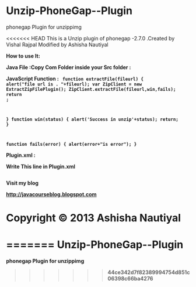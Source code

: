 Unzip-PhoneGap--Plugin
======================

phonegap Plugin for unzippimg



<<<<<<< HEAD
This is a Unzip plugin of phonegap -2.7.0 .Created by Vishal Rajpal Modified by Ashisha Nautiyal

<b>How to use It:<b>

<b>Java File :</b>Copy   Com Folder inside your Src folder :

<b>JavaScript Function :</b>
<code>
function extractFile(fileurl)
{
	 alert("file url is    . "+fileurl); 
	 var ZipClient = new ExtractZipFilePlugin();
     ZipClient.extractFile(fileurl,win,fails);
     return ;
     
     
}
function win(status) 
{ 
   alert('Success in unzip'+status);
   return;
} 
  
function fails(error) 
{ 
    alert(error+"is error");
}
</code>

<b>Plugin.xml :</b>

Write This line in Plugin.xml 
<code>
<plugin name="ZipPlugin" value="com.phonegap.plugin.ExtractZipFile.ExtractZipFilePlugin" />
</code>



Visit my blog 

http://javacourseblog.blogspot.com



#                                Copyright © 2013 Ashisha Nautiyal
=======
Unzip-PhoneGap--Plugin
======================

phonegap Plugin for unzippimg
>>>>>>> 44ce342d7f82389994754d851c06398c66ba4276
